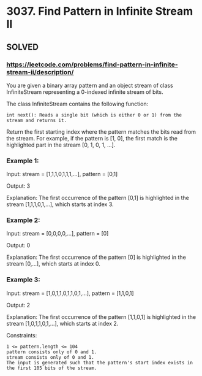 # 3037. Find Pattern in Infinite Stream II

## SOLVED
### https://leetcode.com/problems/find-pattern-in-infinite-stream-ii/description/

You are given a binary array pattern and an object stream of class InfiniteStream representing a 0-indexed infinite stream of bits.

The class InfiniteStream contains the following function:

    int next(): Reads a single bit (which is either 0 or 1) from the stream and returns it.

Return the first starting index where the pattern matches the bits read from the stream. For example, if the pattern is [1, 0], the first match is the highlighted part in the stream [0, 1, 0, 1, ...].



### Example 1:

Input: stream = [1,1,1,0,1,1,1,...], pattern = [0,1]

Output: 3

Explanation: The first occurrence of the pattern [0,1] is highlighted in the stream [1,1,1,0,1,...], which starts at index 3.


### Example 2:

Input: stream = [0,0,0,0,...], pattern = [0]

Output: 0

Explanation: The first occurrence of the pattern [0] is highlighted in the stream [0,...], which starts at index 0.

### Example 3:

Input: stream = [1,0,1,1,0,1,1,0,1,...], pattern = [1,1,0,1]

Output: 2

Explanation: The first occurrence of the pattern [1,1,0,1] is highlighted in the stream [1,0,1,1,0,1,...], which starts at index 2.


Constraints:

    1 <= pattern.length <= 104
    pattern consists only of 0 and 1.
    stream consists only of 0 and 1.
    The input is generated such that the pattern's start index exists in the first 105 bits of the stream.